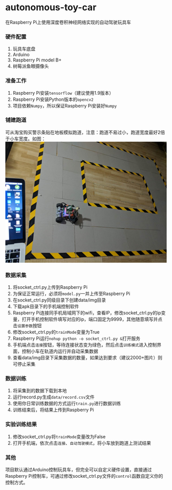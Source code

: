 # autonomous-toy-car
在Raspberry Pi上使用深度卷积神经网络实现的自动驾驶玩具车

### 硬件配置
  1. 玩具车底盘
  2. Arduino
  3. Raspberry Pi model B+
  4. 树莓派鱼眼摄像头
  
### 准备工作
  1. Raspberry Pi安装`tensorflow`（建议使用1.9版本）
  2. Raspberry Pi安装Python版本的`opencv2`
  3. 项目依赖`Numpy`，所以保证Raspberry Pi安装好`Numpy`

### 铺建跑道
  可从淘宝购买警示条贴在地板模拟跑道，注意：跑道不易过小，跑道宽度最好2倍于小车宽度。如图：
  ![](./display/1.jpeg)
  
### 数据采集
  1. 将socket_ctrl.py上传到Raspberry Pi
  2. 为保证正常运行，必须将`model.py`一并上传至Raspberry Pi
  3. 在socket_ctrl.py同级目录下创建data/img目录
  4. 下载apk目录下的手机端控制软件
  5. Raspberry Pi连接同手机局域网下的wifi，查看IP，修改socket_ctrl.py的ip变量，打开手机控制软件填写对应的ip，端口固定为9999，其他随意填写并点击`设置参数`按钮
  6. 修改socket_ctrl.py的`trainMode`变量为True
  7. Raspberry Pi运行`nohup python -o socket_ctrl.py &`打开服务
  8. 手机端点击`连接`按钮，等待连接状态变为绿色，然后点击`训练模式`进入控制界面，控制小车在轨道内运行并自动采集数据
  9. 查看data/img目录下采集数据的数量，如果达到要求（建议2000+图片）则可停止采集
  
 ### 数据训练
  1. 将采集到的数据下载到本地
  2. 运行record.py生成`data/record.csv`文件
  3. 使用你日常训练数据的方式运行`train.py`进行数据训练
  4. 训练结束后，将结果上传到Raspberry Pi
  
 ### 实验训练结果
  1. 修改socket_ctrl.py将`trainMode`变量改为False
  2. 打开手机端，依次点击`连接`、`自动驾驶模式`，将小车放到跑道上测试结果

### 其他
  项目默认通过Arduino控制玩具车，但完全可以自定义硬件设置，直接通过Raspberry Pi控制车，可通过修改socket_ctrl.py文件的`control`函数自定义你的控制方式。
